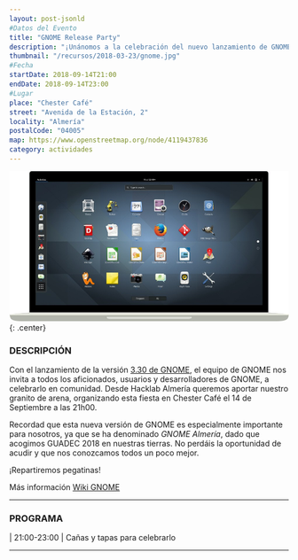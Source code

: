 ```yaml
---
layout: post-jsonld
#Datos del Evento
title: "GNOME Release Party"
description: "¡Unánomos a la celebración del nuevo lanzamiento de GNOME!"
thumbnail: "/recursos/2018-03-23/gnome.jpg"
#Fecha
startDate: 2018-09-14T21:00
endDate: 2018-09-14T23:00
#Lugar
place: "Chester Café"
street: "Avenida de la Estación, 2"
locality: "Almería"
postalCode: "04005"
map: https://www.openstreetmap.org/node/4119437836
category: actividades
---
```


![See What's New in GNOME 3.30](/recursos/2018-03-23/gnome.jpg){: .center}


### DESCRIPCIÓN

Con el lanzamiento de la versión [3.30 de GNOME](https://www.phoronix.com/scan.php?page=news_item&px=GNOME-3.30-Features), el equipo de GNOME nos invita a todos los
aficionados, usuarios y desarrolladores de GNOME, a celebrarlo en comunidad. Desde Hacklab Almería queremos aportar nuestro granito de arena, organizando esta
fiesta en Chester Café el 14 de Septiembre a las 21h00.

Recordad que esta nueva versión de GNOME es especialmente importante para nosotros, ya que se ha denominado _GNOME Almería_, dado que acogimos GUADEC 2018 en nuestras tierras. No perdáis la oportunidad de acudir y que nos conozcamos todos un poco mejor.

¡Repartiremos pegatinas!

Más información [Wiki GNOME](https://wiki.gnome.org/Events/ReleaseParties/ThreePointTwentysix)

---

### PROGRAMA

| 21:00-23:00 | Cañas y tapas para celebrarlo

---
